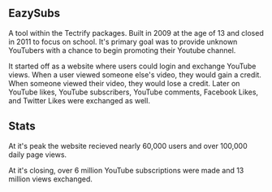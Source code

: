 ## EazySubs

A tool within the Tectrify packages. Built in 2009 at the age of 13 and closed in 2011 to focus on school. It's primary goal was to provide unknown YouTubers with a chance to begin promoting their Youtube channel.

It started off as a website where users could login and exchange YouTube views. When a user viewed someone else's video, they would gain a credit. When someone viewed their video, they would lose a credit. Later on YouTube likes, YouTube subscribers, YouTube comments, Facebook Likes, and  Twitter Likes were exchanged as well.

## Stats

At it's peak the website recieved nearly 60,000 users and over 100,000 daily page views.

At it's closing, over 6 million YouTube subscriptions were made and 13 million views exchanged.



